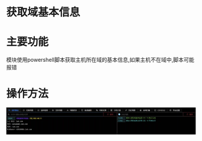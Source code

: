 # 获取域基本信息

# 主要功能
模块使用powershell脚本获取主机所在域的基本信息,如果主机不在域中,脚本可能报错

# 操作方法
![1625195099783-376d656d-34c7-4d84-b982-8aa216fc72c6.webp](./img/tkv_O4_Y7_ud72mw/1625195099783-376d656d-34c7-4d84-b982-8aa216fc72c6-652999.webp)


